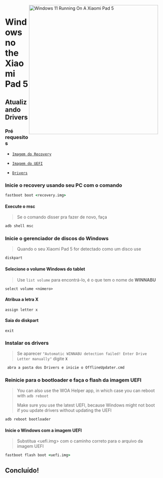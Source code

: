 <img align="right" src="https://raw.githubusercontent.com/erdilS/Port-Windows-11-Xiaomi-Pad-5/main/nabu.png" width="425" alt="Windows 11 Running On A Xiaomi Pad 5">

# Windows no the Xiaomi Pad 5

## Atualizando Drivers

### Pré requesitos
- [```Imagem do Recovery```](https://github.com/erdilS/Port-Windows-11-Xiaomi-Pad-5/releases/download/1.0/recovery.img)

 - [```Imagem do UEFI```](https://github.com/erdilS/Port-Windows-11-Xiaomi-Pad-5/releases/download/UEFI/uefi-v3.img)

- [```Drivers```](https://github.com/erdilS/Port-Windows-11-Xiaomi-Pad-5/releases/tag/Drivers)

### Inicie o recovery usando seu PC com o comando
```cmd
fastboot boot <recovery.img>
```

#### Execute o msc
> Se o comando disser pra fazer de novo, faça
```cmd
adb shell msc
```

### Inicie o gerenciador de discos do Windows
> Quando o seu Xiaomi Pad 5 for detectado como um disco use
```cmd
diskpart
```

#### Selecione o volume Windows do tablet
> Use `list volume` para encontrá-lo, é o que tem o nome de **WINNABU**
```diskpart
select volume <número>
```

#### Atribua a letra X
```diskpart
assign letter x
```

#### Saia do diskpart
```diskpart
exit
```

### Instalar os drivers
> Se aparecer `"Automatic WINNABU detection failed! Enter Drive Letter manually"` digite **`X`**
```cmd
 abra a pasta dos Drivers e inicie o OfflineUpdater.cmd
```

### Reinicie para o bootloader e faça o flash da imagem UEFI
> You can also use the WOA Helper app, in which case you can reboot with ```adb reboot```
>
> Make sure you use the latest UEFI, because Windows might not boot if you update drivers without updating the UEFI
```cmd
adb reboot bootloader
```

#### Inicie o Windows com a imagem UEFI
> Substitua <uefi.img> com o caminho correto para o arquivo da imagem UEFI
```cmd
fastboot flash boot <uefi.img>
```

## Concluído!









